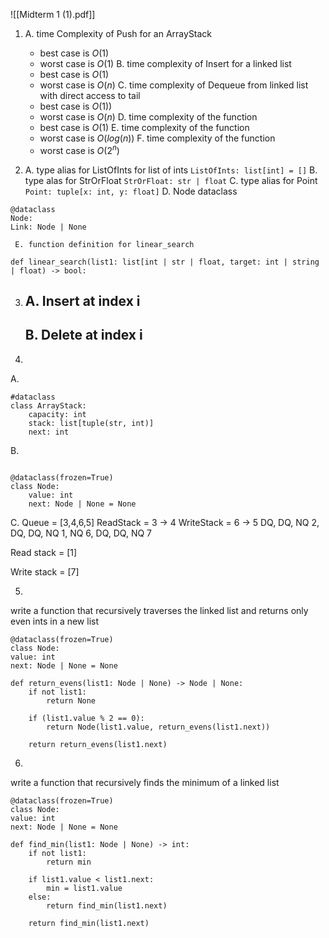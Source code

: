 ![[Midterm 1 (1).pdf]]

1.
	 A. time Complexity of Push for an ArrayStack
	 - best case is $O(1)$
	 - worst case is $O(1)$ 
	 B. time complexity of Insert for a linked list
	 - best case is $O(1)$
	 - worst case is $O(n)$
	 C. time complexity of Dequeue from linked list with direct access to tail
	 - best case is $O(1))$
	 - worst case is $O(n)$
	 D. time complexity of the function
	 - best case is $O(1)$
	 E. time complexity of the function
	 - worst case is $O(log(n))$
	 F. time complexity of the function
	 - worst case is $O(2^n)$

2.
	A. type alias for ListOfInts for list of ints
	`ListOfInts: list[int] = []`
	 B. type alas for StrOrFloat
	 `StrOrFloat: str | float`
	 C. type alias for Point
	 `Point: tuple[x: int, y: float]`
	 D. Node dataclass

```
@dataclass
Node:
Link: Node | None
```

	 E. function definition for linear_search

```
def linear_search(list1: list[int | str | float, target: int | string | float) -> bool:
```

3.
	 A. Insert at index i
	  - 
	 B.  Delete at index i
	  - 

4.
A.

```
#dataclass
class ArrayStack:
	capacity: int
	stack: list[tuple(str, int)]
	next: int
```

B.
```

@dataclass(frozen=True)
class Node:
	value: int
	next: Node | None = None
```

C. Queue = [3,4,6,5] ReadStack = 3 -> 4 WriteStack = 6 -> 5 DQ, DQ, NQ 2, DQ, DQ, NQ 1, NQ 6, DQ, DQ, NQ 7

Read stack = [1]

Write stack = [7]

5.
write a function that recursively traverses the linked list and returns only even ints in a new list

```
@dataclass(frozen=True)
class Node:
value: int
next: Node | None = None

def return_evens(list1: Node | None) -> Node | None:
	if not list1:
		return None

	if (list1.value % 2 == 0):
		return Node(list1.value, return_evens(list1.next))

	return return_evens(list1.next)
```

6.
write a function that recursively finds the minimum of a linked list

```
@dataclass(frozen=True)
class Node:
value: int 
next: Node | None = None

def find_min(list1: Node | None) -> int:
	if not list1:
		return min

	if list1.value < list1.next:
		min = list1.value
	else:
		return find_min(list1.next)

	return find_min(list1.next)
```